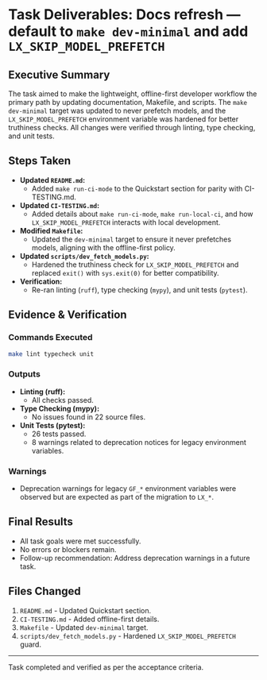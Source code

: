 # Task Deliverables: Docs refresh — default to `make dev-minimal` and add `LX_SKIP_MODEL_PREFETCH`

## Executive Summary
The task aimed to make the lightweight, offline-first developer workflow the primary path by updating documentation, Makefile, and scripts. The `make dev-minimal` target was updated to never prefetch models, and the `LX_SKIP_MODEL_PREFETCH` environment variable was hardened for better truthiness checks. All changes were verified through linting, type checking, and unit tests.

## Steps Taken
- **Updated `README.md`:**
  - Added `make run-ci-mode` to the Quickstart section for parity with CI-TESTING.md.
- **Updated `CI-TESTING.md`:**
  - Added details about `make run-ci-mode`, `make run-local-ci`, and how `LX_SKIP_MODEL_PREFETCH` interacts with local development.
- **Modified `Makefile`:**
  - Updated the `dev-minimal` target to ensure it never prefetches models, aligning with the offline-first policy.
- **Updated `scripts/dev_fetch_models.py`:**
  - Hardened the truthiness check for `LX_SKIP_MODEL_PREFETCH` and replaced `exit()` with `sys.exit(0)` for better compatibility.
- **Verification:**
  - Re-ran linting (`ruff`), type checking (`mypy`), and unit tests (`pytest`).

## Evidence & Verification
### Commands Executed
```bash
make lint typecheck unit
```

### Outputs
- **Linting (ruff):**
  - All checks passed.
- **Type Checking (mypy):**
  - No issues found in 22 source files.
- **Unit Tests (pytest):**
  - 26 tests passed.
  - 8 warnings related to deprecation notices for legacy environment variables.

### Warnings
- Deprecation warnings for legacy `GF_*` environment variables were observed but are expected as part of the migration to `LX_*`.

## Final Results
- All task goals were met successfully.
- No errors or blockers remain.
- Follow-up recommendation: Address deprecation warnings in a future task.

## Files Changed
1. `README.md` - Updated Quickstart section.
2. `CI-TESTING.md` - Added offline-first details.
3. `Makefile` - Updated `dev-minimal` target.
4. `scripts/dev_fetch_models.py` - Hardened `LX_SKIP_MODEL_PREFETCH` guard.

---

Task completed and verified as per the acceptance criteria.
